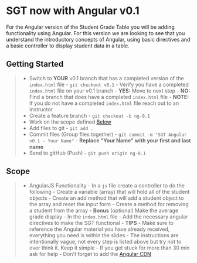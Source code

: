 # SGT now with Angular v0.1

For the Angular version of the Student Grade Table you will be adding functionality using Angular. For this version we are looking to see that you
understand the introductory concepts of Angular, using basic directives and a basic controller to display student data in a table.



## Getting Started
> - Switch to **YOUR** v0.1 branch that has a completed version of the `index.html` file
    - `git checkout v0.1`
    - Verify you have a completed `index.html` file on your v0.1 branch
        - **YES:** Move to next step
        - **NO:** Find a branch that does have a completed `index.html` file
            - **NOTE:** If you do not have a completed `index.html` file reach out to an instructor
> - Create a feature branch
    - `git checkout -b ng-0.1`
> - Work on the scope defined <a href="https://github.com/Learning-Fuze/SGT/tree/angular_lf#scope">Below</a>
> - Add files to git
    - `git add .`
> - Commit files (Group files together)
    - `git commit -m "SGT Angular v0.1 - Your Name"`
    - **Replace "Your Name" with your first and last name**
> - Send to gitHub (Push)
    - `git push origin ng-0.1`

## Scope
>- AngularJS Functionality
    - In a `js` file create a controller to do the following
        - Create a variable (array) that will hold all of the student objects
        - Create an add method that will add a student object to the array and reset the input form
        - Create a method for removing a student from the array
        - **Bonus** (optional) Make the average grade display
    - In the `index.html` file
        - Add the necessary angular directives to make the SGT functional
    - **TIPS**
        - Make sure to reference the Angular material you have already received, everything you need is within the slides
        - The instructions are intentionally vague, not every step is listed above but try not to over think it. Keep it simple
        - If you get stuck for more than 30 min ask for help
        - Don't forget to add the <a href="https://developers.google.com/speed/libraries/#angularjs" target="_blank">Angular CDN</a> 

